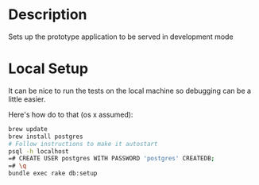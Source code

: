 Description
===========

Sets up the prototype application to be served in development mode

Local Setup
===========
It can be nice to run the tests on the local machine so debugging can be a little easier.

Here's how do to that (os x assumed):
```sh
brew update
brew install postgres
# Follow instructions to make it autostart
psql -h localhost
=# CREATE USER postgres WITH PASSWORD 'postgres' CREATEDB;
=# \q
bundle exec rake db:setup
```
